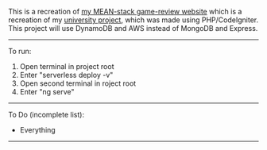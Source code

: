 This is a recreation of [my MEAN-stack game-review website](https://github.com/JonathanMSifleet/MEANReviewWebsite) which is a recreation of my [university project](https://github.com/JonathanMSifleet/GameReviewWebsite), which was made using PHP/CodeIgniter. This project will use DynamoDB and AWS instead of MongoDB and Express.

*******************
To run:

1. Open terminal in project root
2. Enter "serverless deploy -v"
4. Open second terminal in roject root
5. Enter "ng serve"

*******************

To Do (incomplete list):
- Everything

*******************
